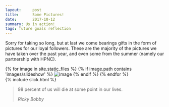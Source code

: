 ```yaml
---
layout:     post
title:      Some Pictures!
date:       2017-10-12
summary: Us in action!
tags: future goals reflection
---
```


Sorry for taking so long, but at last we come bearings gifts in the form of pictures for our loyal followers. These are the majority of the pictures we have taken over the past year, and even some from the summer (namely our partnership with HPNC).

<div class="slider autoplay">
    {% for image in site.static_files %}
		{% if image.path contains 'images/slideshow' %}
			<img src="{{ site.baseurl }}{{ image.path }}" alt="image" />
		{% endif %}
	{% endfor %}
  </div>
  {% include slick.html %}

<blockquote>
  <p>
    98 percent of us will die at some point in our lives. 
  </p>
  <footer><cite title="Ricky Bobby">Ricky Bobby</cite></footer>
</blockquote>


